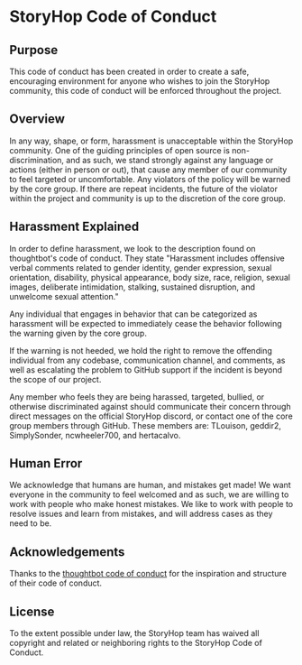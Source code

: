 # StoryHop Code of Conduct
## Purpose
This code of conduct has been created in order to create a safe, encouraging 
environment for anyone who wishes to join the StoryHop community, this code 
of conduct will be enforced throughout the project.

## Overview
In any way, shape, or form, harassment is unacceptable within the StoryHop community.
One of the guiding principles of open source is non-discrimination, and as such,
we stand strongly against any language or actions (either in person or out), that
cause any member of our community to feel targeted or uncomfortable. Any violators 
of the policy will be warned by the core group. If there are repeat incidents, the
future of the violator within the project and community is up to the discretion of
the core group.

## Harassment Explained
In order to define harassment, we look to the description found on thoughtbot's
code of conduct. They state "Harassment includes offensive verbal comments 
related to gender identity, gender expression, sexual orientation, disability,
physical appearance, body size, race, religion, sexual images, deliberate 
intimidation, stalking, sustained disruption, and unwelcome sexual attention."

Any individual that engages in behavior that can be categorized as harassment will
be expected to immediately cease the behavior following the warning given by the
core group.

If the warning is not heeded, we hold the right to remove the offending individual
from any codebase, communication channel, and comments, as well as escalating the
problem to GitHub support if the incident is beyond the scope of our project.

Any member who feels they are being harassed, targeted, bullied, or otherwise
discriminated against should communicate their concern through direct messages on
the official StoryHop discord, or contact one of the core group members through
GitHub. These members are: TLouison, geddir2, SimplySonder, ncwheeler700, and hertacalvo.

## Human Error
We acknowledge that humans are human, and mistakes get made! We want everyone in the
community to feel welcomed and as such, we are willing to work with people who make
honest mistakes. We like to work with people to resolve issues and learn from mistakes,
and will address cases as they need to be.

## Acknowledgements
Thanks to the [thoughtbot code of conduct](https://thoughtbot.com/open-source-code-of-conduct)
for the inspiration and structure of their code of conduct.

## License
To the extent possible under law, the StoryHop team has waived all copyright and 
related or neighboring rights to the StoryHop Code of Conduct. 
